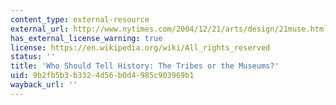 ```yaml
---
content_type: external-resource
external_url: http://www.nytimes.com/2004/12/21/arts/design/21muse.html
has_external_license_warning: true
license: https://en.wikipedia.org/wiki/All_rights_reserved
status: ''
title: 'Who Should Tell History: The Tribes or the Museums?'
uid: 9b2fb5b3-b332-4d56-b0d4-985c903969b1
wayback_url: ''
---
```

